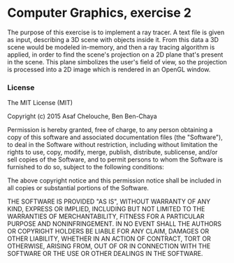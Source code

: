 # Computer Graphics, exercise 2

The purpose of this exercise is to implement a ray tracer. A text file is given as input, 
describing a 3D scene with objects inside it. From this data a 3D scene would be modeled in-memory, and then a ray tracing
algorithm is applied, in order to find the scene's projection on a 2D plane that's present in the scene. This plane simbolizes
the user's field of view, so the projection is processed into a 2D image which is rendered in an OpenGL window.


### License

The MIT License (MIT)

Copyright (c) 2015 Asaf Chelouche, Ben Ben-Chaya

Permission is hereby granted, free of charge, to any person obtaining a copy of this software and associated documentation files (the "Software"), to deal in the Software without restriction, including without limitation the rights to use, copy, modify, merge, publish, distribute, sublicense, and/or sell copies of the Software, and to permit persons to whom the Software is furnished to do so, subject to the following conditions:

The above copyright notice and this permission notice shall be included in all copies or substantial portions of the Software.

THE SOFTWARE IS PROVIDED "AS IS", WITHOUT WARRANTY OF ANY KIND, EXPRESS OR IMPLIED, INCLUDING BUT NOT LIMITED TO THE WARRANTIES OF MERCHANTABILITY, FITNESS FOR A PARTICULAR PURPOSE AND NONINFRINGEMENT. IN NO EVENT SHALL THE AUTHORS OR COPYRIGHT HOLDERS BE LIABLE FOR ANY CLAIM, DAMAGES OR OTHER LIABILITY, WHETHER IN AN ACTION OF CONTRACT, TORT OR OTHERWISE, ARISING FROM, OUT OF OR IN CONNECTION WITH THE SOFTWARE OR THE USE OR OTHER DEALINGS IN THE SOFTWARE.
